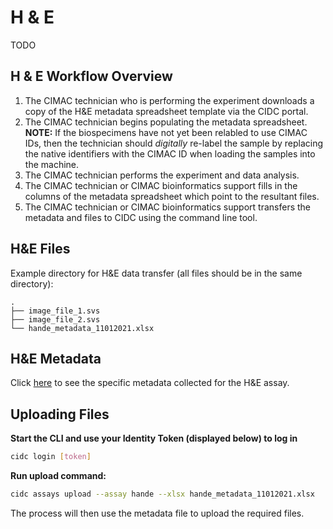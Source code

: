 # H & E
TODO

## H & E Workflow Overview
1. The CIMAC technician who is performing the experiment downloads a copy of the H&E metadata spreadsheet template via the CIDC portal.
2. The CIMAC technician begins populating the metadata spreadsheet. **NOTE:** If the biospecimens have not yet been relabled to use CIMAC IDs, then the technician should *digitally* re-label the sample by replacing the native identifiers with the CIMAC ID when loading the samples into the machine.
3. The CIMAC technician performs the experiment and data analysis.
4. The CIMAC technician or CIMAC bioinformatics support fills in the columns of the metadata spreadsheet which point to the resultant files.
5. The CIMAC technician or CIMAC bioinformatics support transfers the metadata and files to CIDC using the command line tool.


## H&E Files

Example directory for H&E data transfer (all files should be in the same directory):
```
.
├── image_file_1.svs
├── image_file_2.svs
└── hande_metadata_11012021.xlsx
```

## H&E Metadata

Click [here](https://cimac-cidc.github.io/cidc-schemas/docs/templates.metadata.hande_template.html) to see the specific metadata collected for the H&E assay.


## Uploading Files

**Start the CLI and use your Identity Token (displayed below) to log in**
```bash
cidc login [token]
```

**Run upload command:**
```bash
cidc assays upload --assay hande --xlsx hande_metadata_11012021.xlsx
```

The process will then use the metadata file to upload the required files.
